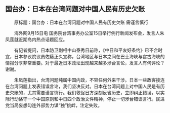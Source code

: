 ## 国台办：日本在台湾问题对中国人民有历史欠账
　　原标题：国台办：日本在台湾问题对中国人民有历史欠账 需谨言慎行

　　海外网9月15日电 国务院台湾事务办公室15日举行例行新闻发布会，发言人朱凤莲就近期岛内热点话题回应。

　　有记者提问，日本防卫副相中山泰秀日前称，《中日和平友好条约》已不合时宜，日本参议院议员佐藤正久宣称，台湾地区与日本之间在巴士海峡与宫古海峡的情报分享非常重要。对于最近日本政坛出现越来越多涉台言论，发言人有何评论？谢谢。

　　朱凤莲指出，台湾问题纯属中国内政，不容任何外来干涉。日本一些政客接连在台湾问题上发表错误言论，我们坚决反对。日本在台湾问题上对中国人民是有历史欠账的，尤其需要谨言慎行。我们敦促日方深刻反省历史，立即纠正错误，以实际行动恪守一个中国原则和中日四个政治文件精神，停止一切涉台错误言行。民进党当局妄想勾连外部势力谋“独”挑衅，注定失败。


